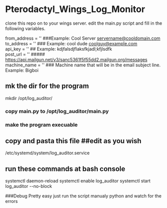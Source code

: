 # Pterodactyl_Wings_Log_Monitor


clone this repo on to your wings server.
edit the main.py script and fill in the following variables.

from_address = '' ###Example:  Cool Server <servername@cooldomain.com>  <br />
to_address = '' ### Example: cool dude <coolguy@example.com>  <br />
api_key = '' ## Example: kdjfalsdjflaksfkjadl;kfjlsdfk  <br />
post_url = '' ##### https://api.mailgun.net/v3/sanc5361f5f55dd2.mailgun.org/messages   <br />
machine_name = '' ### Machine name that will be in the email subject line. Example: Bigboi  <br />

## mk the dir for the program
mkdir /opt/log_auditor/


### copy main.py to /opt/log_auditor/main.py
### make the program execuable

## copy and pasta this file ##edit as you wish
/etc/systemd/system/log_auditor.service


## run these commands at bash console
systemctl daemon-reload
systemctl enable log_auditor
systemctl start log_auditor --no-block

###Debug
Pretty easy just run the script manualy python and watch for the errors
